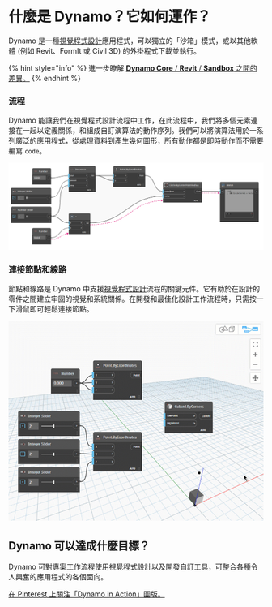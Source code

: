 # 什麼是 Dynamo？它如何運作？

Dynamo 是一種[視覺程式設計](https://primer2.dynamobim.org/v/zh-tw/a_appendix/a-1_visual-programming-and-dynamo)應用程式，可以獨立的「沙箱」模式，或以其他軟體 (例如 Revit、FormIt 或 Civil 3D) 的外掛程式下載並執行。

{% hint style="info" %} 進一步瞭解 [ **Dynamo Core** / **Revit** / **Sandbox** 之間的差異。](https://dynamobim.org/a-new-way-to-get-dynamo-sandbox/) {% endhint %}

### 流程

Dynamo 能讓我們在視覺程式設計流程中工作，在此流程中，我們將多個元素連接在一起以定義關係，和組成自訂演算法的動作序列。我們可以將演算法用於一系列廣泛的應用程式，從處理資料到產生幾何圖形，所有動作都是即時動作而不需要編寫 `code`。

![](images/1-1/nodesandwires-flowofdata.jpg)

### 連接節點和線路

節點和線路是 Dynamo 中支援[視覺程式設計](../a\_appendix/a-1\_visual-programming-and-dynamo.md)流程的關鍵元件。它有助於在設計的零件之間建立牢固的視覺和系統關係。在開發和最佳化設計工作流程時，只需按一下滑鼠即可輕鬆連接節點。

![](images/1-1/whatisdynamo-connectingnodeswithwires.gif)

## Dynamo 可以達成什麼目標？

Dynamo 可對專案工作流程使用視覺程式設計以及開發自訂工具，可整合各種令人興奮的應用程式的各個面向。

[在 Pinterest 上關注「Dynamo in Action」圖版。](http://www.pinterest.com/modelabnyc/dynamo-in-action/)
